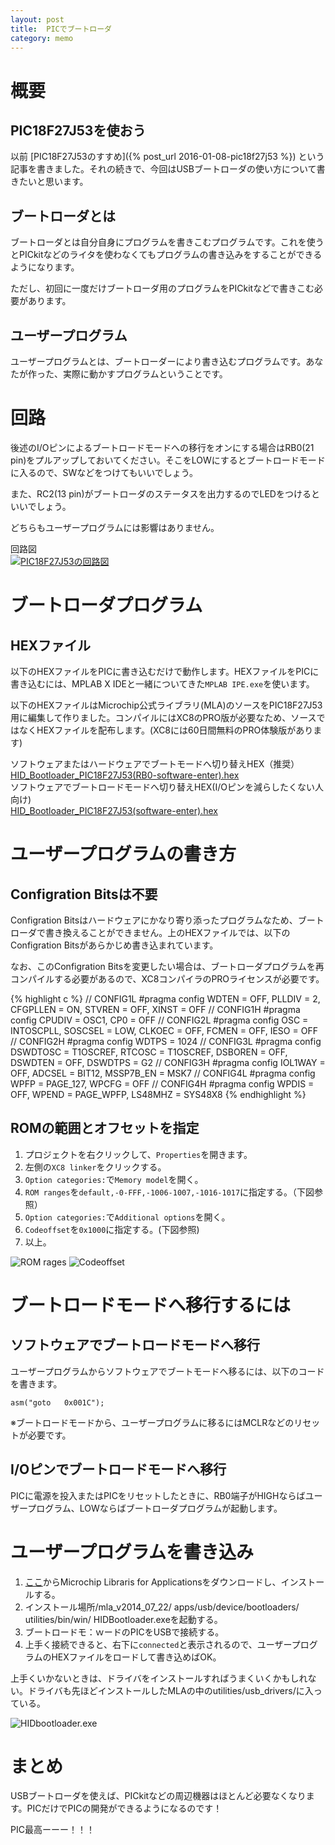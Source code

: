 ```yaml
---
layout:	post
title:	PICでブートローダ
category: memo
---
```


# 概要

## PIC18F27J53を使おう

以前 [PIC18F27J53のすすめ]({% post_url 2016-01-08-pic18f27j53 %}) という記事を書きました。それの続きで、今回はUSBブートローダの使い方について書きたいと思います。

## ブートローダとは

ブートローダとは自分自身にプログラムを書きこむプログラムです。これを使うとPICkitなどのライタを使わなくてもプログラムの書き込みをすることができるようになります。

ただし、初回に一度だけブートローダ用のプログラムをPICkitなどで書きこむ必要があります。

## ユーザープログラム

ユーザープログラムとは、ブートローダーにより書き込むプログラムです。あなたが作った、実際に動かすプログラムということです。


# 回路

後述のI/Oピンによるブートロードモードへの移行をオンにする場合はRB0(21 pin)をプルアップしておいてください。そこをLOWにするとブートロードモードに入るので、SWなどをつけてもいいでしょう。

また、RC2(13 pin)がブートローダのステータスを出力するのでLEDをつけるといいでしょう。

どちらもユーザープログラムには影響はありません。

回路図  
[![PIC18F27J53の回路図](sketch.png)](sketch.png)

# ブートローダプログラム

## HEXファイル

以下のHEXファイルをPICに書き込むだけで動作します。HEXファイルをPICに書き込むには、MPLAB X IDEと一緒についてきた`MPLAB IPE.exe`を使います。

以下のHEXファイルはMicrochip公式ライブラリ(MLA)のソースをPIC18F27J53用に編集して作りました。コンパイルにはXC8のPRO版が必要なため、ソースではなくHEXファイルを配布します。(XC8には60日間無料のPRO体験版があります)

ソフトウェアまたはハードウェアでブートモードへ切り替えHEX（推奨）  
[HID\_Bootloader\_PIC18F27J53(RB0-software-enter).hex](HID_Bootloader_PIC18F27J53(RB0-software-enter).hex)  
ソフトウェアでブートロードモードへ切り替えHEX(I/Oピンを減らしたくない人向け)  
[HID\_Bootloader\_PIC18F27J53(software-enter).hex](HID_Bootloader_PIC18F27J53(software-enter).hex)  

# ユーザープログラムの書き方

## Configration Bitsは不要

Configration Bitsはハードウェアにかなり寄り添ったプログラムなため、ブートローダで書き換えることができません。上のHEXファイルでは、以下のConfigration Bitsがあらかじめ書き込まれています。

なお、このConfigration Bitsを変更したい場合は、ブートローダプログラムを再コンパイルする必要があるので、XC8コンパイラのPROライセンスが必要です。

{% highlight c %}
// CONFIG1L
#pragma config WDTEN = OFF, PLLDIV = 2, CFGPLLEN = ON, STVREN = OFF, XINST = OFF
// CONFIG1H
#pragma config CPUDIV = OSC1, CP0 = OFF
// CONFIG2L
#pragma config OSC = INTOSCPLL, SOSCSEL = LOW, CLKOEC = OFF, FCMEN = OFF, IESO = OFF
// CONFIG2H
#pragma config WDTPS = 1024
// CONFIG3L
#pragma config DSWDTOSC = T1OSCREF, RTCOSC = T1OSCREF, DSBOREN = OFF, DSWDTEN = OFF, DSWDTPS = G2
// CONFIG3H
#pragma config IOL1WAY = OFF, ADCSEL = BIT12, MSSP7B_EN = MSK7
// CONFIG4L
#pragma config WPFP = PAGE_127, WPCFG = OFF
// CONFIG4H
#pragma config WPDIS = OFF, WPEND = PAGE_WPFP, LS48MHZ = SYS48X8
{% endhighlight %}

## ROMの範囲とオフセットを指定

  1. プロジェクトを右クリックして、`Properties`を開きます。
  1. 左側の`XC8 linker`をクリックする。
  1. `Option categories:`で`Memory model`を開く。
  1. `ROM ranges`を`default,-0-FFF,-1006-1007,-1016-1017`に指定する。（下図参照）
  1. `Option categories:`で`Additional options`を開く。
  1. `Codeoffset`を`0x1000`に指定する。(下図参照)
  1. 以上。

![ROM rages](Required_Application_Project_ROM_Ranges_Linker_Settings_for_XC8.png)
![Codeoffset](Required_Application_Project_Codeoffset_Linker_Settings_for_XC8.png)

# ブートロードモードへ移行するには

## ソフトウェアでブートロードモードへ移行

ユーザープログラムからソフトウェアでブートモードへ移るには、以下のコードを書きます。

    asm("goto   0x001C");

※ブートロードモードから、ユーザープログラムに移るにはMCLRなどのリセットが必要です。

## I/Oピンでブートロードモードへ移行

PICに電源を投入またはPICをリセットしたときに、RB0端子がHIGHならばユーザープログラム、LOWならばブートローダプログラムが起動します。


# ユーザープログラムを書き込み

  1. [ここ](http://www.microchip.com/pagehandler/en-us/devtools/mla/home.html)からMicrochip Libraris for Applicationsをダウンロードし、インストールする。
  1. インストール場所/mla\_v2014\_07\_22/ apps/usb/device/bootloaders/ utilities/bin/win/ HIDBootloader.exeを起動する。
  1. ブートロードモ：ｗードのPICをUSBで接続する。
  1. 上手く接続できると、右下に`connected`と表示されるので、ユーザープログラムのHEXファイルをロードして書き込めばOK。

上手くいかないときは、ドライバをインストールすればうまくいくかもしれない。ドライバも先ほどインストールしたMLAの中のutilities/usb\_drivers/に入っている。

![HIDbootloader.exe](util1.png)

# まとめ

USBブートローダを使えば、PICkitなどの周辺機器はほとんど必要なくなります。PICだけでPICの開発ができるようになるのです！

PIC最高ーーー！！！


